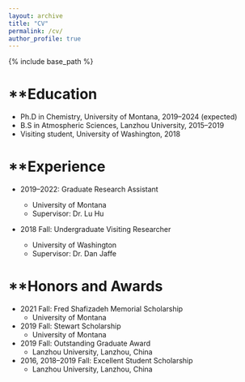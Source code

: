 ```yaml
---
layout: archive
title: "CV"
permalink: /cv/
author_profile: true
---
```


{% include base_path %}

**Education
======
* Ph.D in Chemistry, University of Montana, 2019–2024 (expected)
* B.S in Atmospheric Sciences, Lanzhou University, 2015–2019
* Visiting student, University of Washington, 2018

**Experience
======
* 2019–2022: Graduate Research Assistant
  * University of Montana
  * Supervisor: Dr. Lu Hu

* 2018 Fall: Undergraduate Visiting Researcher
  * University of Washington
  * Supervisor: Dr. Dan Jaffe
  

**Honors and Awards
======
* 2021 Fall: Fred Shafizadeh Memorial Scholarship
  * University of Montana
* 2019 Fall: Stewart Scholarship
  * University of Montana
* 2019 Fall: Outstanding Graduate Award
  * Lanzhou University, Lanzhou, China
* 2016, 2018–2019 Fall: Excellent Student Scholarship
  * Lanzhou University, Lanzhou, China
